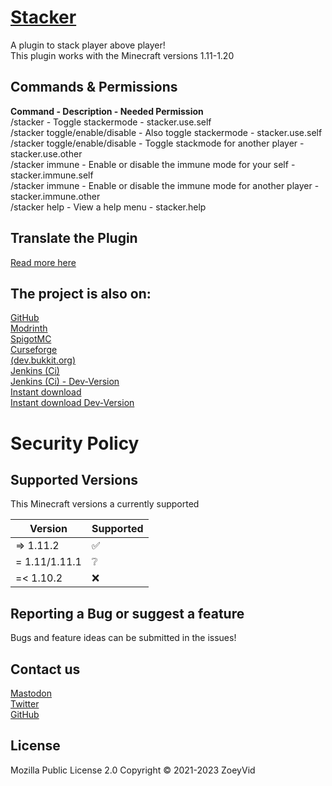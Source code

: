 # [Stacker](https://github.com/ZoeyVid/Stacker)

A plugin to stack player above player! <br/>
This plugin works with the Minecraft versions 1.11-1.20

## Commands & Permissions

**Command - Description - Needed Permission** <br/>
/stacker - Toggle stackermode - stacker.use.self <br/>
/stacker toggle/enable/disable - Also toggle stackermode - stacker.use.self <br/>
/stacker toggle/enable/disable <player> - Toggle stackmode for another player - stacker.use.other <br/>
/stacker immune - Enable or disable the immune mode for your self - stacker.immune.self <br/>
/stacker immune <player> - Enable or disable the immune mode for another player - stacker.immune.other <br/>
/stacker help - View a help menu - stacker.help <br/>

## Translate the Plugin

[Read more here](https://github.com/ZoeyVid/Stacker/tree/main/languages/README.md)

## The project is also on:

[GitHub](https://github.com/ZoeyVid/Stacker) <br/>
[Modrinth](https://modrinth.com/plugin/stacker-plugin) <br/>
[SpigotMC](https://www.spigotmc.org/resources/stacker.94586) <br/>
[Curseforge](https://www.curseforge.com/minecraft/bukkit-plugins/playerstackerplugin) <br/>
[(dev.bukkit.org)](https://dev.bukkit.org/projects/playerstackerplugin) <br/>
[Jenkins (Ci)](https://ci.zvcdn.de/job/Stacker) <br>
[Jenkins (Ci) - Dev-Version](https://ci.zvcdn.de/job/Stacker-Dev) <br>
[Instant download](https://ci.zvcdn.de/job/Stacker/lastSuccessfulBuild/artifact/target/stacker.jar) <br>
[Instant download Dev-Version](https://ci.zvcdn.de/job/Stacker-Dev/lastSuccessfulBuild/artifact/target/stacker.jar) <br>

# Security Policy

## Supported Versions

This Minecraft versions a currently supported

| Version          | Supported |
| ---------------- | ----------|
| => 1.11.2        | ✅        |
| =  1.11/1.11.1   | ❔        |
| =< 1.10.2        | ❌        |

## Reporting a Bug or suggest a feature

Bugs and feature ideas can be submitted in the issues!
  
## Contact us

[Mastodon](https://social.zoeyvid.de/@ZoeyVid) <br/>
[Twitter](https://twitter.com/ZoeyVid) <br/>
[GitHub](https://github.com/ZoeyVid) <br/>

## License

Mozilla Public License 2.0 Copyright © 2021-2023 ZoeyVid
